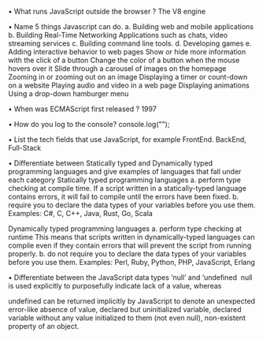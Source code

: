 • What runs JavaScript outside the browser ?
 The V8 engine

 • Name 5 things Javascript can do.
 a. Building web and mobile applications
 b. Building Real-Time Networking Applications such as chats, video streaming services
 c. Building command line tools.
 d. Developing games
 e. Adding interactive behavior to web pages
          Show or hide more information with the click of a button
          Change the color of a button when the mouse hovers over it
          Slide through a carousel of images on the homepage
          Zooming in or zooming out on an image
          Displaying a timer or count-down on a website
          Playing audio and video in a web page
          Displaying animations
          Using a drop-down hamburger menu

• When was ECMAScript first released ?
1997

• How do you log to the console?
console.log("");

• List the tech fields that use JavaScript, for example FrontEnd.
BackEnd, Full-Stack

• Differentiate between Statically typed and Dynamically typed programming languages and give examples of languages that fall under each category
  Statically typed programming languages
  a. perform type checking at compile time.
  If a script written in a statically-typed language contains errors, it will fail to compile until the errors have been fixed.
  b.  require you to declare the data types of your variables before you use them.
         Examples: C#, C, C++, Java, Rust, Go, Scala

  
  Dynamically typed programming languages 
  a. perform type checking at runtime
  This means that scripts written in dynamically-typed languages can compile even if they contain errors that will prevent the script from running properly.
  b. do not require you to declare the data types of your variables before you use them. 
          Examples: Perl, Ruby, Python, PHP, JavaScript, Erlang

• Differentiate between the JavaScript data types ‘null’ and ‘undefined&nbsp;
null is used explicitly to purposefully indicate lack of a value, whereas

 undefined can be returned implicitly by JavaScript to denote an unexpected error-like absence of value, declared but uninitialized variable, declared variable without any value initialized to them  (not even null), non-existent property of an object.      
  